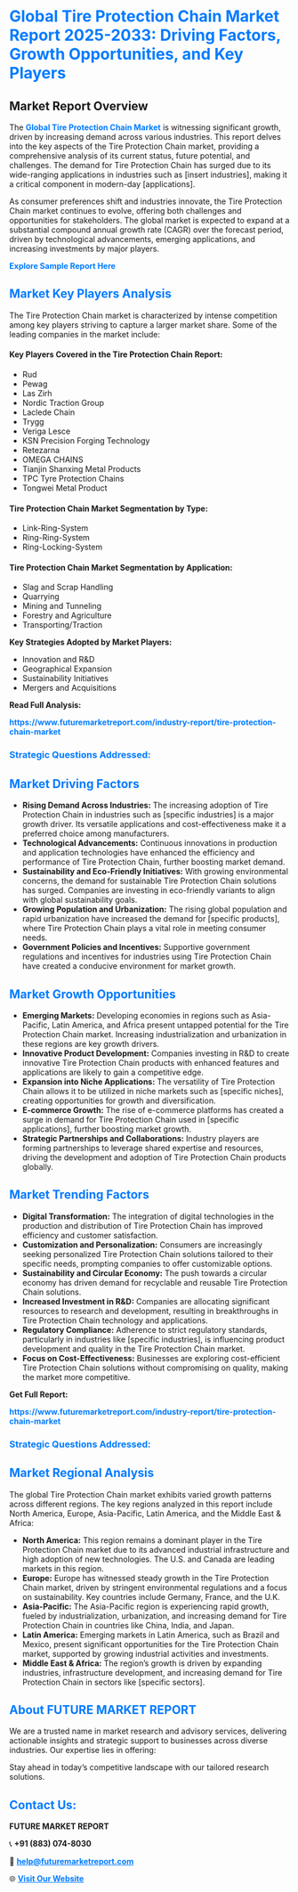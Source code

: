<h1 style="color: #007BFF;">Global Tire Protection Chain Market Report 2025-2033: Driving Factors, Growth Opportunities, and Key Players</h1>

<section id="overview">
<h2>Market Report Overview</h2>
<p>The <a href="https://www.futuremarketreport.com/industry-report/tire-protection-chain-market" style="color: #007BFF; text-decoration: none;"><strong>Global Tire Protection Chain Market</strong></a> is witnessing significant growth, driven by increasing demand across various industries. This report delves into the key aspects of the Tire Protection Chain market, providing a comprehensive analysis of its current status, future potential, and challenges. The demand for Tire Protection Chain has surged due to its wide-ranging applications in industries such as [insert industries], making it a critical component in modern-day [applications].</p>
<p>As consumer preferences shift and industries innovate, the Tire Protection Chain market continues to evolve, offering both challenges and opportunities for stakeholders. The global market is expected to expand at a substantial compound annual growth rate (CAGR) over the forecast period, driven by technological advancements, emerging applications, and increasing investments by major players.</p>
</section>

<section id="overview">
<p><a href="https://www.futuremarketreport.com/request-sample/reportId=26851" style="color: #007BFF; text-decoration: none;"><strong>Explore Sample Report Here</strong></a></p>
</section>

<section id="key-players">
<h2 style="color: #007BFF;">Market Key Players Analysis</h2>
<p>The Tire Protection Chain market is characterized by intense competition among key players striving to capture a larger market share. Some of the leading companies in the market include:</p>
<h4>Key Players Covered in the Tire Protection Chain Report:</h4>
<ul><li>Rud</li><li>Pewag</li><li>Las Zirh</li><li>Nordic Traction Group</li><li>Laclede Chain</li><li>Trygg</li><li>Veriga Lesce</li><li>KSN Precision Forging Technology</li><li>Retezarna</li><li>OMEGA CHAINS</li><li>Tianjin Shanxing Metal Products</li><li>TPC Tyre Protection Chains</li><li>Tongwei Metal Product</li></ul>
<h4>Tire Protection Chain Market Segmentation by Type:</h4>
<ul><li>Link-Ring-System</li><li>Ring-Ring-System</li><li>Ring-Locking-System</li></ul>

<h4>Tire Protection Chain Market Segmentation by Application:</h4>
<ul><li>Slag and Scrap Handling</li><li>Quarrying</li><li>Mining and Tunneling</li><li>Forestry and Agriculture</li><li>Transporting/Traction</li></ul>
<p><strong>Key Strategies Adopted by Market Players:</strong></p>
<ul>
<li>Innovation and R&D</li>
<li>Geographical Expansion</li>
<li>Sustainability Initiatives</li>
<li>Mergers and Acquisitions</li>
</ul>
</section>

<section>
<p><strong>Read Full Analysis: </strong></p><a href="https://www.futuremarketreport.com/industry-report/tire-protection-chain-market" style="color: #007BFF; text-decoration: none;"><strong>https://www.futuremarketreport.com/industry-report/tire-protection-chain-market</strong></a>
<h3 style="color: #007BFF;">Strategic Questions Addressed:</h3>
</section>

<section id="driving-factors">
<h2 style="color: #007BFF;">Market Driving Factors</h2>
<ul>
<li><strong>Rising Demand Across Industries:</strong> The increasing adoption of Tire Protection Chain in industries such as [specific industries] is a major growth driver. Its versatile applications and cost-effectiveness make it a preferred choice among manufacturers.</li>
<li><strong>Technological Advancements:</strong> Continuous innovations in production and application technologies have enhanced the efficiency and performance of Tire Protection Chain, further boosting market demand.</li>
<li><strong>Sustainability and Eco-Friendly Initiatives:</strong> With growing environmental concerns, the demand for sustainable Tire Protection Chain solutions has surged. Companies are investing in eco-friendly variants to align with global sustainability goals.</li>
<li><strong>Growing Population and Urbanization:</strong> The rising global population and rapid urbanization have increased the demand for [specific products], where Tire Protection Chain plays a vital role in meeting consumer needs.</li>
<li><strong>Government Policies and Incentives:</strong> Supportive government regulations and incentives for industries using Tire Protection Chain have created a conducive environment for market growth.</li>
</ul>
</section>

<section id="growth-opportunities">
<h2 style="color: #007BFF;">Market Growth Opportunities</h2>
<ul>
<li><strong>Emerging Markets:</strong> Developing economies in regions such as Asia-Pacific, Latin America, and Africa present untapped potential for the Tire Protection Chain market. Increasing industrialization and urbanization in these regions are key growth drivers.</li>
<li><strong>Innovative Product Development:</strong> Companies investing in R&D to create innovative Tire Protection Chain products with enhanced features and applications are likely to gain a competitive edge.</li>
<li><strong>Expansion into Niche Applications:</strong> The versatility of Tire Protection Chain allows it to be utilized in niche markets such as [specific niches], creating opportunities for growth and diversification.</li>
<li><strong>E-commerce Growth:</strong> The rise of e-commerce platforms has created a surge in demand for Tire Protection Chain used in [specific applications], further boosting market growth.</li>
<li><strong>Strategic Partnerships and Collaborations:</strong> Industry players are forming partnerships to leverage shared expertise and resources, driving the development and adoption of Tire Protection Chain products globally.</li>
</ul>
</section>

<section id="trending-factors">
<h2 style="color: #007BFF;">Market Trending Factors</h2>
<ul>
<li><strong>Digital Transformation:</strong> The integration of digital technologies in the production and distribution of Tire Protection Chain has improved efficiency and customer satisfaction.</li>
<li><strong>Customization and Personalization:</strong> Consumers are increasingly seeking personalized Tire Protection Chain solutions tailored to their specific needs, prompting companies to offer customizable options.</li>
<li><strong>Sustainability and Circular Economy:</strong> The push towards a circular economy has driven demand for recyclable and reusable Tire Protection Chain solutions.</li>
<li><strong>Increased Investment in R&D:</strong> Companies are allocating significant resources to research and development, resulting in breakthroughs in Tire Protection Chain technology and applications.</li>
<li><strong>Regulatory Compliance:</strong> Adherence to strict regulatory standards, particularly in industries like [specific industries], is influencing product development and quality in the Tire Protection Chain market.</li>
<li><strong>Focus on Cost-Effectiveness:</strong> Businesses are exploring cost-efficient Tire Protection Chain solutions without compromising on quality, making the market more competitive.</li>
</ul>
</section>

<section>
<p><strong>Get Full Report: </strong></p><a href="https://www.futuremarketreport.com/industry-report/tire-protection-chain-market" style="color: #007BFF; text-decoration: none;"><strong>https://www.futuremarketreport.com/industry-report/tire-protection-chain-market</strong></a>
<h3 style="color: #007BFF;">Strategic Questions Addressed:</h3>
</section>


<section id="regional-analysis">
<h2 style="color: #007BFF;">Market Regional Analysis</h2>
<p>The global Tire Protection Chain market exhibits varied growth patterns across different regions. The key regions analyzed in this report include North America, Europe, Asia-Pacific, Latin America, and the Middle East & Africa:</p>
<ul>
<li><strong>North America:</strong> This region remains a dominant player in the Tire Protection Chain market due to its advanced industrial infrastructure and high adoption of new technologies. The U.S. and Canada are leading markets in this region.</li>
<li><strong>Europe:</strong> Europe has witnessed steady growth in the Tire Protection Chain market, driven by stringent environmental regulations and a focus on sustainability. Key countries include Germany, France, and the U.K.</li>
<li><strong>Asia-Pacific:</strong> The Asia-Pacific region is experiencing rapid growth, fueled by industrialization, urbanization, and increasing demand for Tire Protection Chain in countries like China, India, and Japan.</li>
<li><strong>Latin America:</strong> Emerging markets in Latin America, such as Brazil and Mexico, present significant opportunities for the Tire Protection Chain market, supported by growing industrial activities and investments.</li>
<li><strong>Middle East & Africa:</strong> The region’s growth is driven by expanding industries, infrastructure development, and increasing demand for Tire Protection Chain in sectors like [specific sectors].</li>
</ul>
</section>

<footer>
<h2 style="color: #007BFF;">About FUTURE MARKET REPORT</h2>
<p>We are a trusted name in market research and advisory services, delivering actionable insights and strategic support to businesses across diverse industries. Our expertise lies in offering:</p>

<p>Stay ahead in today’s competitive landscape with our tailored research solutions.</p>

<h2 style="color: #007BFF;">Contact Us:</h2>
<p><strong>FUTURE MARKET REPORT</strong></p>
<p>📞 <strong>+91 (883) 074-8030</strong></p>
<p>📧 <strong><a href="mailto:help@futuremarketreport.com" style="color: #007BFF;">help@futuremarketreport.com</a></strong></p>
<p>🌐 <strong><a href="https://www.futuremarketreport.com/" style="color: #007BFF;">Visit Our Website</a></strong></p>
</footer>